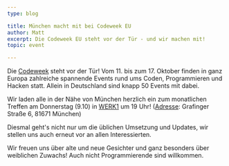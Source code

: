 ```yaml
---
type: blog

title: München macht mit bei Codeweek EU
author: Matt
excerpt: Die Codeweek EU steht vor der Tür - und wir machen mit!
topic: event

---
```


Die [Codeweek][] steht vor der Tür! Vom 11. bis zum 17. Oktober finden in ganz Europa zahlreiche spannende Events rund ums Coden, Programmieren und Hacken statt. Allein in Deutschland sind knapp 50 Events mit dabei.

Wir laden alle in der Nähe von München herzlich ein zum monatlichen Treffen am Donnerstag (9.10) in [WERK1][] um 19 Uhr! ([Adresse][]: Grafinger Straße 6, 81671 München)

Diesmal geht's nicht nur um die üblichen Umsetzung und Updates, wir stellen uns auch erneut vor an allen Interessierten.

Wir freuen uns über alte und neue Gesichter und ganz besonders über weiblichen Zuwachs! Auch nicht Programmierende sind willkommen.

[Codeweek]: http://codeweek.eu
[WERK1]: http://www.werk1muenchen.de/
[Adresse]: http://osm.org/go/0JA1AfBLk-?node=2344668019
